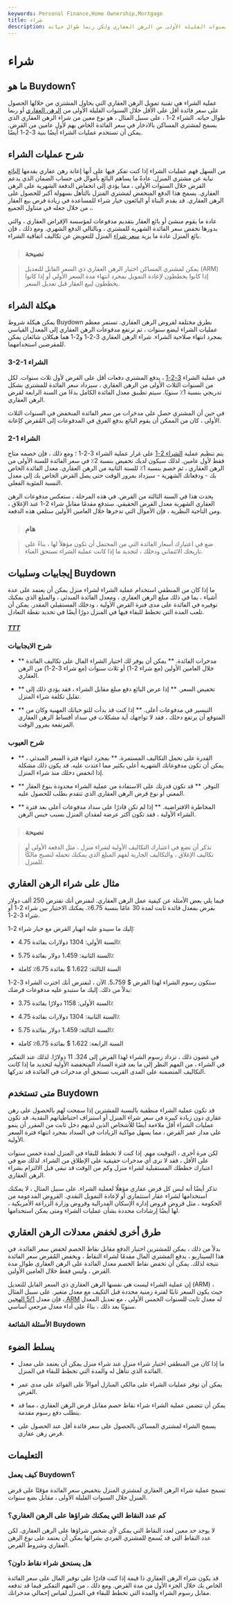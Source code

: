 ```yaml
---
keywords: Personal Finance,Home Ownership,Mortgage
title: شراء
description: عملية الشراء هي تقنية تمويل الرهن العقاري حيث يحاول المشتري الحصول على سعر فائدة أقل على الأقل خلال السنوات القليلة الأولى من الرهن العقاري ولكن ربما طوال حياته.
---
```


# شراء
## ما هو Buydown؟

عملية الشراء هي تقنية تمويل الرهن العقاري التي يحاول المشتري من خلالها الحصول على سعر فائدة أقل على الأقل خلال السنوات القليلة الأولى من [الرهن العقاري](/mortgage) أو ربما طوال حياته. الشراء 2-1 ، على سبيل المثال ، هو نوع معين من شراء الرهن العقاري الذي يسمح لمشتري المساكن بالادخار في سعر الفائدة الخاص بهم لأول عامين من القرض. يمكن أن تستخدم عمليات الشراء أيضًا بنية 3-2-1 أيضًا.

## شرح عمليات الشراء

من السهل فهم عمليات الشراء إذا كنت تفكر فيها على أنها إعانة رهن عقاري يقدمها [البائع](/seller) نيابة عن مشتري المنزل. عادةً ما يساهم البائع بأموال في حساب الضمان الذي يدعم القرض خلال السنوات الأولى ، مما يؤدي إلى انخفاض الدفعة الشهرية على الرهن العقاري. يسمح هذا الدفع المنخفض لمشتري المنزل بالتأهل بسهولة أكبر للحصول على الرهن العقاري. قد يقدم البناة أو البائعون خيار شراء للمساعدة في زيادة فرص بيع العقار ، من خلال جعله في متناول الجميع.

عادة ما يقوم منشئ أو بائع العقار بتقديم مدفوعات لمؤسسة الإقراض العقاري ، والتي بدورها تخفض سعر الفائدة الشهرية للمشتري ، وبالتالي الدفع الشهري. ومع ذلك ، فإن بائع المنزل عادة ما يزيد [سعر شراء](/purchaseprice) المنزل للتعويض عن تكاليف اتفاقية الشراء.

> ### نصيحة

> يمكن لمشتري المساكن اختيار الرهن العقاري ذي السعر القابل للتعديل (ARM) إذا كانوا يخططون لإعادة التمويل بمجرد انتهاء مدة السعر الأولي أو إذا كانوا يخططون لبيع العقار قبل تعديل السعر.

>

## هيكلة الشراء

يمكن هيكلة شروط Buydown بطرق مختلفة لقروض الرهن العقاري. تستمر معظم عمليات الشراء لبضع سنوات ، ثم ترتفع مدفوعات الرهن العقاري إلى المعدل القياسي بمجرد انتهاء صلاحية الشراء. شراء الرهن العقاري 3-2-1 و2-1 هما هيكلان شائعان يمكن للمقرضين استخدامهما.

### 3-2-1 الشراء

في عملية الشراء [3-2-1](/3-2-1_buydown) ، يدفع المشتري دفعات أقل على القرض لأول ثلاث سنوات. لكل من السنوات الثلاث الأولى من الرهن العقاري ، سيزداد سعر الفائدة للمشتري بشكل تدريجي بنسبة 1٪ سنويًا. سيتم تطبيق معدل الفائدة الكامل بدءًا من السنة الرابعة لقرض الرهن العقاري.

في حين أن المشتري حصل على مدخرات من سعر الفائدة المنخفض في السنوات الثلاث الأولى ، كان من الممكن أن يقوم البائع بدفع الفرق في المدفوعات إلى المُقرض كإعانة.

### 2-1 الشراء

يتم تنظيم عملية [الشراء 2-1](/2-1_buydown) على غرار عملية الشراء 3-2-1 ؛ ومع ذلك ، فإن خصمه متاح فقط لأول عامين. لذلك سيكون لديك تخفيض بنسبة 2٪ في سعر الفائدة للسنة الأولى من الرهن العقاري ، ثم خصم بنسبة 1٪ للسنة الثانية من الرهن العقاري. معدل الفائدة الخاص بك - ودفعاتك الشهرية - سيزداد بمرور الوقت حتى يصل القرض الخاص بك إلى معدل النسبة المئوية الفعلي.

يحدث هذا في السنة الثالثة من القرض. في هذه المرحلة ، ستعكس مدفوعات الرهن العقاري الشهرية معدل القرض الحقيقي. ستدفع مقدمًا مقابل شراء 2-1 عند الإغلاق ، ومن الناحية النظرية ، فإن الأموال التي تدخرها خلال العامين الأولين ستلغي هذه الدفعة.

> ### هام

> ضع في اعتبارك أسعار الفائدة التي من المحتمل أن تكون مؤهلاً لها ، بناءً على تاريخك الائتماني ودخلك ، لتحديد ما إذا كانت عملية الشراء تستحق العناء.

>

## إيجابيات وسلبيات Buydown

ما إذا كان من المنطقي استخدام عملية الشراء لشراء منزل يمكن أن يعتمد على عدة أشياء ، بما في ذلك مبلغ الرهن العقاري ، ومعدل الفائدة المبدئي ، والمبلغ الذي يمكنك توفيره في الفائدة على مدى فترة القرض الأولية ، ودخلك المستقبلي المقدر. يمكن أن تلعب المدة التي تخطط للبقاء فيها في المنزل دورًا أيضًا في تحديد نقطة التعادل.

<h5> <a href=""> TTT </a> </h5>

### شرح الايجابيات

- ** مدخرات الفائدة. ** يمكن أن يوفر لك اختيار الشراء المال على تكاليف الفائدة خلال العامين الأولين (مع شراء 2-1) أو ثلاث سنوات (مع شراء 3-2-1) من الرهن العقاري.

- ** تخفيض السعر. ** إذا عرض البائع دفع مبلغ مقابل الشراء ، فقد يؤدي ذلك إلى تقليل تكلفة شراء المنزل.

- ** التيسير في مدفوعات أعلى. ** إذا كنت قد بدأت للتو حياتك المهنية وكان من المتوقع أن يرتفع دخلك ، فقد لا تواجهك أية مشكلات في سداد أقساط الرهن العقاري المرتفعة بمرور الوقت.

### شرح العيوب

- ** القدرة على تحمل التكاليف المستمرة. ** بمجرد انتهاء فترة السعر المبدئي ، يمكن أن تكون مدفوعاتك الشهرية أعلى بكثير مما اعتدت عليه. قد يكون ذلك مشكلة إذا انخفض دخلك منذ شراء المنزل.

- ** التوفر. ** قد تكون قدرتك على الاستفادة من عملية الشراء محدودة بنوع العقار المعني أو نوع قرض الرهن العقاري الذي تتقدم بطلب للحصول عليه.

- ** المخاطرة الافتراضية. ** إذا لم تكن قادرًا على سداد مدفوعات أعلى بعد فترة الشراء الأولية ، فقد تكون أكثر عرضة لفقدان المنزل بسبب حبس الرهن.

> ### نصيحة

> تذكر أن تضع في اعتبارك التكاليف الأولية لشراء منزل ، مثل الدفعة الأولى أو تكاليف الإغلاق ، والتكاليف الجارية لفهم المبلغ الذي يمكنك تحمله لتصبح مالكًا للمنزل.

>

## مثال على شراء الرهن العقاري

فيما يلي بعض الأمثلة عن كيفية عمل الرهن العقاري. لنفترض أنك تقترض 250 ألف دولار بقرض بمعدل فائدة ثابت لمدة 30 عامًا بنسبة 6.75٪. يمكنك الاختيار بين شراء 2-1 أو شراء 3-2-1.

إليك ما سيبدو عليه انهيار القرض مع خيار شراء 2-1:

- السنة الأولى: 1304 دولارات بفائدة 4.75٪

- السنة الثانية: 1،459 دولار بفائدة 5.75٪

- السنة الثالثة: 1،622 $ بفائدة 6.75٪ كاملة

ستكون رسوم الشراء لهذا القرض $ 5،759. الآن ، لنفترض أنك اخترت الشراء 3-2-1 بدلاً من ذلك. إليك ما ستبدو عليه مدفوعات قرضك:

- السنة الأولى: 1158 دولارًا بفائدة 3.75٪

- السنة الثانية: 1304 دولارات بفائدة 4.75٪

- السنة الثالثة: 1،459 دولار بفائدة 5.75٪

- السنة الرابعة: 1،622 $ بفائدة 6.75٪ كاملة

في غضون ذلك ، تزداد رسوم الشراء لهذا القرض إلى 324. 11 دولارًا. لذلك عند التفكير في الشراء ، من المهم النظر إلى ما بعد فترة السداد المنخفضة الأولية لتحديد ما إذا كانت التكاليف المتضمنة على المدى القريب تستحق أي مدخرات في الفائدة قد تدركها.

## متى تستخدم Buydown

قد تكون عملية الشراء منطقية بالنسبة للمشترين إذا سمحت لهم بالحصول على رهن عقاري دون زيادة كبيرة في سعر شراء المنزل أو استنزاف احتياطياتهم النقدية. قد تكون عمليات الشراء أقل ملاءمة أيضًا للأشخاص الذين لديهم دخل ثابت من المقرر أن ينمو على مدار عمر القرض ، مما يسهل مواكبة الزيادات في السداد بمجرد انتهاء فترة السعر الأولية.

لكن مرة أخرى ، التوقيت مهم. إذا كنت لا تخطط للبقاء في المنزل لمدة خمس سنوات على الأقل ، فقد لا ترى أي مدخرات حقيقية على الإطلاق من الشراء. لذلك ضع في اعتبارك خططك المستقبلية لشراء منزل وكم من الوقت قد تبقى قبل الالتزام بشراء الرهن العقاري.

تذكر أيضًا أنه ليس كل قرض عقاري مؤهلًا لعملية الشراء. على سبيل المثال ، لا يمكنك استخدامها لشراء عقار استثماري أو لإعادة التمويل النقدي. القروض المدعومة من الحكومة ، مثل قروض قروض إدارة الإسكان الفدرالية وقروض وزارة الزراعة الأمريكية ، لها أيضًا إرشادات محددة بشأن عمليات الشراء ومتى يمكن استخدامها.

## طرق أخرى لخفض معدلات الرهن العقاري

بدلاً من ذلك ، يمكن للمشترين اختيار الدفع مقابل نقاط الخصم لخفض سعر الفائدة. في هذا السيناريو ، يدفع المشتري المال مقدمًا لشراء النقاط ، ويخفض المُقرض سعر الفائدة نتيجة لذلك. يمكن أن تخفض نقاط الخصم معدل الفائدة على الرهن العقاري طوال مدة القرض ، وليس فقط خلال العامين الأولين.

إن عملية الشراء ليست هي نفسها الرهن العقاري ذي السعر القابل للتعديل (ARM) ، حيث يكون السعر ثابتًا لفترة زمنية محددة قبل التكيف مع معدل متغير. على سبيل المثال ، فإن معدل [5/1 الهجين ARM](/5-1_arm) له معدل ثابت للسنوات الخمس الأولى ، مع تعديل المعدل سنويًا بعد ذلك ، بناءً على أداء معدل مرجعي أساسي.

### الأسئلة الشائعة Buydown

## يسلط الضوء

- ما إذا كان من المنطقي اختيار شراء منزل عند شراء منزل يمكن أن يعتمد على معدل الفائدة الذي تتأهل له والمدة التي تخطط للبقاء في المنزل.

- يمكن أن توفر عمليات الشراء على مالكي المنازل أموالاً على الفوائد على مدى عمر القرض.

- يمكن أن تتضمن عملية الشراء شراء نقاط خصم مقابل قرض الرهن العقاري ، مما قد يتطلب دفع رسوم مقدمة.

- يسمح الشراء لمشتري المساكن بالحصول على سعر فائدة أقل عند الحصول على قرض رهن عقاري.

## التعليمات

### كيف يعمل Buydown؟

تسمح عملية شراء الرهن العقاري لمشتري المنزل بتخفيض سعر الفائدة مؤقتًا على قرض المنزل خلال السنوات القليلة الأولى ، مقابل بضع سنوات.

### كم عدد النقاط التي يمكنك شراؤها على الرهن العقاري؟

لا يوجد حد معين لعدد النقاط التي يمكن لأي شخص شراؤها على الرهن العقاري. لكن عدد النقاط التي قد يُسمح للمشتري الفردي بشرائها يمكن أن يعتمد على نوع الرهن العقاري وشروط القرض.

### هل يستحق شراء نقاط داون؟

قد يكون شراء الرهن العقاري ذا قيمة إذا كنت قادرًا على توفير المال على سعر الفائدة الخاص بك خلال الجزء الأول من مدة القرض. ومع ذلك ، من المهم التفكير فيما قد تدفعه مقابل رسوم الشراء والمدة التي تخطط للبقاء في المنزل لقياس إجمالي مدخراتك.

